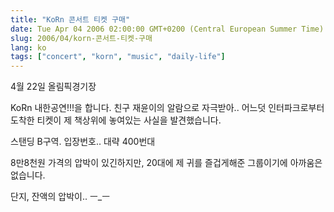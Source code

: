 ```yaml
---
title: "KoRn 콘서트 티켓 구매"
date: Tue Apr 04 2006 02:00:00 GMT+0200 (Central European Summer Time)
slug: 2006/04/korn-콘서트-티켓-구매
lang: ko
tags: ["concert", "korn", "music", "daily-life"]
---
```


4월 22일 올림픽경기장 

KoRn 내한공연!!!을 합니다.
친구 재윤이의 알람으로 자극받아.. 어느덧 인터파크로부터 도착한 티켓이 제 책상위에 놓여있는 사실을 발견했습니다.

스탠딩 B구역. 입장번호.. 대략 400번대

8만8천원 가격의 압박이 있긴하지만, 20대에 제 귀를 즐겁게해준 그룹이기에 
아까움은 없습니다.

단지, 잔액의 압박이.. ㅡ_ㅡ
